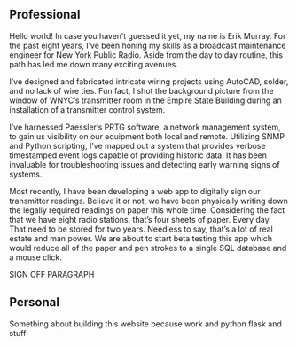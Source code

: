 
## Professional

Hello world! In case you haven’t guessed it yet, my name is Erik Murray. For the past eight years, I’ve been honing my skills as a broadcast maintenance engineer for New York Public Radio. Aside from the day to day routine, this path has led me down many exciting avenues.

I’ve designed and fabricated intricate wiring projects using AutoCAD, solder, and no lack of wire ties. Fun fact, I shot the background picture from the window of WNYC’s transmitter room in the Empire State Building during an installation of a transmitter control system.

I’ve harnessed Paessler’s PRTG software, a network management system, to gain us visibility on our equipment both local and remote. Utilizing SNMP and Python scripting, I’ve mapped out a system that provides verbose timestamped event logs capable of providing historic data. It has been invaluable for troubleshooting issues and detecting early warning signs of systems.

Most recently, I have been developing a web app to digitally sign our transmitter readings. Believe it or not, we have been physically writing down the legally required readings on paper this whole time. Considering the fact that we have eight radio stations, that’s four sheets of paper. Every day. That need to be stored for two years. Needless to say, that’s a lot of real estate and man power. We are about to start beta testing this app which would reduce all of the paper and pen strokes to a single SQL database and a mouse click.

SIGN OFF PARAGRAPH

## Personal

Something about building this website because work and python flask and stuff
